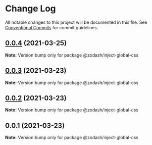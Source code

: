 # Change Log

All notable changes to this project will be documented in this file.
See [Conventional Commits](https://conventionalcommits.org) for commit guidelines.

## [0.0.4](https://github.com/zcorky/zodash/compare/@zodash/inject-global-css@0.0.3...@zodash/inject-global-css@0.0.4) (2021-03-25)

**Note:** Version bump only for package @zodash/inject-global-css





## [0.0.3](https://github.com/zcorky/zodash/compare/@zodash/inject-global-css@0.0.2...@zodash/inject-global-css@0.0.3) (2021-03-23)

**Note:** Version bump only for package @zodash/inject-global-css





## [0.0.2](https://github.com/zcorky/zodash/compare/@zodash/inject-global-css@0.0.1...@zodash/inject-global-css@0.0.2) (2021-03-23)

**Note:** Version bump only for package @zodash/inject-global-css





## 0.0.1 (2021-03-23)

**Note:** Version bump only for package @zodash/inject-global-css
